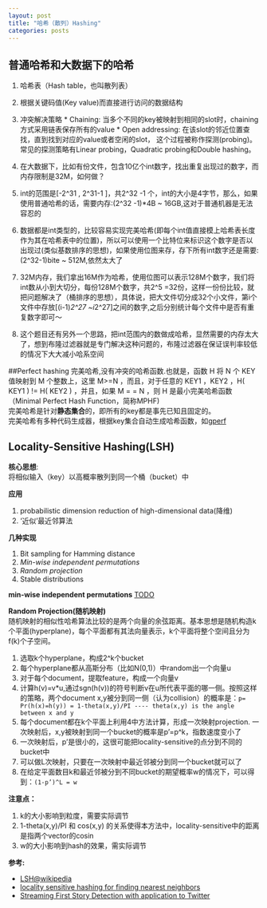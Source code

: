 ```yaml
---
layout: post
title: "哈希（散列）Hashing"
categories: posts 
---
```


## 普通哈希和大数据下的哈希
1. 哈希表（Hash table，也叫散列表）
  1. 根据关键码值(Key value)而直接进行访问的数据结构
  2. 冲突解决策略
    * Chaining: 当多个不同的key被映射到相同的slot时，chaining方式采用链表保存所有的value
    * Open addressing: 在该slot的邻近位置查找，直到找到对应的value或者空闲的slot， 这个过程被称作探测(probing)。常见的探测策略有Linear probing，Quadratic probing和Double hashing。


2. 在大数据下，比如有份文件，包含10亿个int数字，找出重复出现过的数字，而内存限制是32M，如何做？
  1. int的范围是[-2^31 , 2^31-1 ]，共2^32 -1 个，int的大小是4字节，那么，如果使用普通哈希的话，需要内存:(2^32 -1)*4B ~ 16GB,这对于普通机器是无法容忍的
  2. 数据都是int类型的，比较容易实现完美哈希(即每个int值直接模上哈希表长度作为其在哈希表中的位置)，所以可以使用一个比特位来标识这个数字是否以出现过(类似基数排序的思想)，如果使用位图来存，存下所有int数字还是需要:(2^32-1)bite ~ 512M,依然太大了
  3. 32M内存，我们拿出16M作为哈希，使用位图可以表示128M个数字，我们将int数从小到大切分，每份128M个数字，共2^5 =32份，这样一份份比较，就把问题解决了（桶排序的思想），具体说，把大文件切分成32个小文件，第i个文件中存放[(i-1)*2^27 ~i*2^27]之间的数字,之后分别统计每个文件中是否有重复数字即可～
  4. 这个题目还有另外一个思路，把int范围内的数做成哈希，显然需要的内存太大了，想到布隆过滤器就是专门解决这种问题的，布隆过滤器在保证误判率较低的情况下大大减小哈系空间

##Perfect hashing
完美哈希,没有冲突的哈希函数.也就是，函数 H 将 N 个 KEY 值映射到 M 个整数上，这里 M>=N ，而且，对于任意的 KEY1 ，KEY2 ，H( KEY1 ) != H( KEY2 ) ，并且，如果 M = = N ，则 H 是最小完美哈希函数（Minimal Perfect Hash Function，简称MPHF)  
完美哈希是针对**静态集合**的，即所有的key都是事先已知且固定的。  
完美哈希有多种代码生成器，根据key集合自动生成哈希函数，如[gperf](http://www.gnu.org/software/gperf/)

## Locality-Sensitive Hashing(LSH)
    
**核心思想**:   
将相似输入（key）以高概率散列到同一个桶（bucket）中

**应用**  

1. probabilistic dimension reduction of high-dimensional data(降维)
2. ‘近似’最近邻算法 
	
**几种实现**    

1. Bit sampling for Hamming distance
2. *Min-wise independent permutations*
3. *Random projection*
4. Stable distributions

**min-wise independent permutations**
[TODO](http://en.wikipedia.org/wiki/MinHash)
		
**Random Projection(随机映射)**  
随机映射的相似性哈希算法比较的是两个向量的余弦距离。基本思想是随机构造k个平面(hyperplane)，每个平面都有其法向量表示，k个平面将整个空间且分为f(k)个子空间。
		
1. 选取k个hyperplane，构成2^k个bucket
2. 每个hyperplane都从高斯分布（比如N(0,1)）中random出一个向量u
3. 对于每个document，提取feature，构成一个向量v
4. 计算h(v)=v*u,通过sgn(h(v))的符号判断v在u所代表平面的哪一侧。按照这样的策略，两个document x,y被分到同一侧（认为collision）的概率是：`p= Pr(h(x)=h(y)) = 1-theta(x,y)/PI ---- theta(x,y) is the angle between x and y`
5. 每个document都在k个平面上利用4中方法计算，形成一次映射projection. 一次映射后，x,y被映射到同一个bucket的概率是p’=p^k，指数速度变小了
6. 一次映射后，p’是很小的，这很可能把locality-sensitive的点分到不同的bucket中
7. 可以做L次映射，只要在一次映射中最近邻被分到同一个bucket就可以了
8. 在给定平面数目k和最近邻被分到不同bucket的期望概率w的情况下，可以得到：`(1-p’)^L = w`
	    
**注意点：**  

1. k的大小影响到粒度，需要实际调节
2. 1-theta(x,y)/PI 和 cos(x,y) 的关系使得本方法中，locality-sensitive中的距离是指两个vector的cosin
3. w的大小影响到hash的效果，需实际调节

**参考:**

* [LSH@wikipedia](http://en.wikipedia.org/wiki/Locality-sensitive_hashing)
* [locality sensitive hashing for finding nearest neighbors](https://scholar.google.com)
* [Streaming First Story Detection with application to Twitter](https://scholar.google.com)

